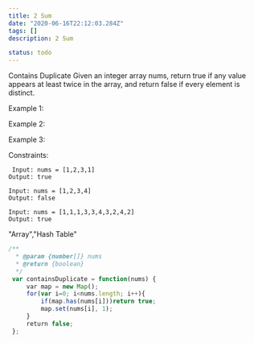 ```yaml
---
title: 2 Sum
date: "2020-06-16T22:12:03.284Z"
tags: []
description: 2 Sum

status: todo
---
```


Contains Duplicate
Given an integer array nums, return true if any value appears at least twice in the array, and return false if every element is distinct.

Example 1:

Example 2:

Example 3:

Constraints:

```
 Input: nums = [1,2,3,1]
Output: true

```

```
Input: nums = [1,2,3,4]
Output: false

```

```
Input: nums = [1,1,1,3,3,4,3,2,4,2]
Output: true

```

"Array","Hash Table"

```javascript
/**
  * @param {number[]} nums
  * @return {boolean}
  */
 var containsDuplicate = function(nums) {
     var map = new Map();
     for(var i=0; i<nums.length; i++){
         if(map.has(nums[i]))return true;
         map.set(nums[i], 1);
     }
     return false;
 };
 ​
```
